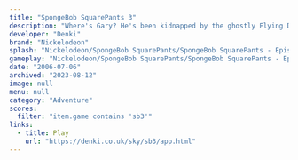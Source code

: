 ```yaml
---
title: "SpongeBob SquarePants 3"
description: "Where's Gary? He's been kidnapped by the ghostly Flying Dutchman!"
developer: "Denki"
brand: "Nickelodeon"
splash: "Nickelodeon/SpongeBob SquarePants/SpongeBob SquarePants - Episode 3/Splash.jpg"
gameplay: "Nickelodeon/SpongeBob SquarePants/SpongeBob SquarePants - Episode 3/Play01.jpg"
date: "2006-07-06"
archived: "2023-08-12"
image: null
menu: null
category: "Adventure"
scores:
  filter: "item.game contains 'sb3'"
links:
  - title: Play
    url: "https://denki.co.uk/sky/sb3/app.html"
---
```

